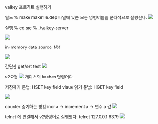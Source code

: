 valkey 프로젝트 실행하기

빌드
% make
makefile.dep 파일에 있는 모든 명령어들을 순차적으로 실행한다.
![](https://i.imgur.com/78BrgBa.png)


실행
% cd src
% ./valkey-server

![](https://i.imgur.com/pU2XJ95.png)



in-memory data source 실행

![](https://i.imgur.com/H1ek5DI.png)

간단한 get/set test
![](https://i.imgur.com/9Hxzi1S.png)

v2요청
![](https://i.imgur.com/0lrVO87.png)
레디스의 hashes 명령어다.

저장하기 문법: HSET key field vlaue
읽기 문법: HGET key field

![](https://i.imgur.com/N8DXn9U.png)


counter 증가하는 방법
incr a
-> increment a
-> 변수 a 값
![](https://i.imgur.com/ZvjGZO8.png)


telnet 에 연결해서 v2명령어로 실행했다.
telnet 127.0.0.1 6379
![](https://i.imgur.com/AxRgue5.png)
